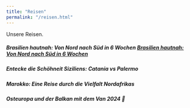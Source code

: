 ```yaml
---
title: "Reisen"
permalink: "/reisen.html"
---
```


Unsere Reisen.

##### Brasilien hautnah: Von Nord nach Süd in 6 Wochen <a href="{% post_url 2022-09-24-brazil.md %}">Brasilien hautnah: Von Nord nach Süd in 6 Wochen</a>
##### Entecke die Schöhneit Siziliens: Catania vs Palermo
##### Marokko: Eine Reise durch die Vielfalt Nordafrikas
##### Osteuropa und der Balkan mit dem Van 2024 🚌

